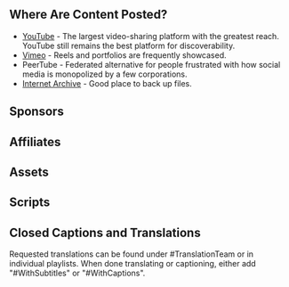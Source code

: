 ## Where Are Content Posted?
- [YouTube](https://www.youtube.com/@rikaklassen) - The largest video-sharing platform with the greatest reach. YouTube still remains the best platform for discoverability.
- [Vimeo](https://vimeo.com/rikaklassen) - Reels and portfolios are frequently showcased.
- PeerTube - Federated alternative for people frustrated with how social media is monopolized by a few corporations.
- [Internet Archive](https://archive.org/details/@rika_klassen) - Good place to back up files.
## Sponsors
## Affiliates
## Assets
## Scripts
## Closed Captions and Translations
Requested translations can be found under #TranslationTeam or in individual playlists. When done translating or captioning, either add "#WithSubtitles" or "#WithCaptions".
